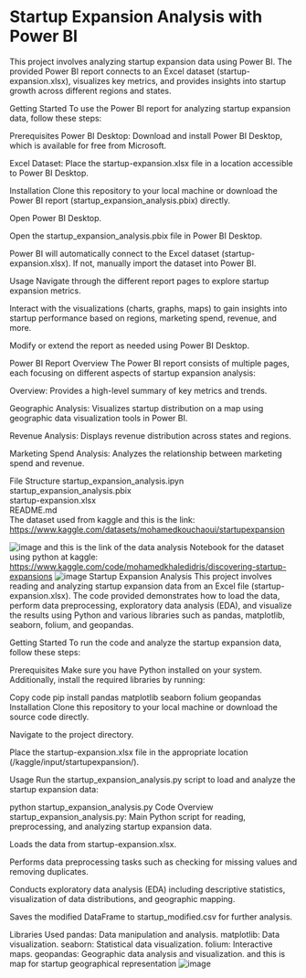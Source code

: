 # Startup Expansion Analysis with Power BI
This project involves analyzing startup expansion data using Power BI. The provided Power BI report connects to an Excel dataset (startup-expansion.xlsx), visualizes key metrics, and provides insights into startup growth across different regions and states.

Getting Started
To use the Power BI report for analyzing startup expansion data, follow these steps:

Prerequisites
Power BI Desktop: Download and install Power BI Desktop, which is available for free from Microsoft.

Excel Dataset: Place the startup-expansion.xlsx file in a location accessible to Power BI Desktop.

Installation
Clone this repository to your local machine or download the Power BI report (startup_expansion_analysis.pbix) directly.

Open Power BI Desktop.

Open the startup_expansion_analysis.pbix file in Power BI Desktop.

Power BI will automatically connect to the Excel dataset (startup-expansion.xlsx). If not, manually import the dataset into Power BI.

Usage
Navigate through the different report pages to explore startup expansion metrics.

Interact with the visualizations (charts, graphs, maps) to gain insights into startup performance based on regions, marketing spend, revenue, and more.

Modify or extend the report as needed using Power BI Desktop.

Power BI Report Overview
The Power BI report consists of multiple pages, each focusing on different aspects of startup expansion analysis:

Overview: Provides a high-level summary of key metrics and trends.

Geographic Analysis: Visualizes startup distribution on a map using geographic data visualization tools in Power BI.

Revenue Analysis: Displays revenue distribution across states and regions.

Marketing Spend Analysis: Analyzes the relationship between marketing spend and revenue.

File Structure
startup_expansion_analysis.ipyn
startup_expansion_analysis.pbix   
startup-expansion.xlsx            
 README.md                    
The dataset used from kaggle and this is the link:
https://www.kaggle.com/datasets/mohamedkouchaoui/startupexpansion

![image](https://github.com/MOHAEDKHALED/Startup-Expansion-Analytics/assets/93328795/e03e6dfd-a291-49cc-9500-1bf8b3ce936f)
and this is the link of the data analysis Notebook for the dataset using python at kaggle:
https://www.kaggle.com/code/mohamedkhaledidris/discovering-startup-expansions
![image](https://github.com/MOHAEDKHALED/Startup-Expansion-Analytics/assets/93328795/4a620857-25a7-4407-8879-45b00fa33138)
Startup Expansion Analysis
This project involves reading and analyzing startup expansion data from an Excel file (startup-expansion.xlsx). The code provided demonstrates how to load the data, perform data preprocessing, exploratory data analysis (EDA), and visualize the results using Python and various libraries such as pandas, matplotlib, seaborn, folium, and geopandas.

Getting Started
To run the code and analyze the startup expansion data, follow these steps:

Prerequisites
Make sure you have Python installed on your system. Additionally, install the required libraries by running:

Copy code
pip install pandas matplotlib seaborn folium geopandas
Installation
Clone this repository to your local machine or download the source code directly.

Navigate to the project directory.

Place the startup-expansion.xlsx file in the appropriate location (/kaggle/input/startupexpansion/).

Usage
Run the startup_expansion_analysis.py script to load and analyze the startup expansion data:

python startup_expansion_analysis.py
Code Overview
startup_expansion_analysis.py: Main Python script for reading, preprocessing, and analyzing startup expansion data.

Loads the data from startup-expansion.xlsx.

Performs data preprocessing tasks such as checking for missing values and removing duplicates.

Conducts exploratory data analysis (EDA) including descriptive statistics, visualization of data distributions, and geographic mapping.

Saves the modified DataFrame to startup_modified.csv for further analysis.


Libraries Used
pandas: Data manipulation and analysis.
matplotlib: Data visualization.
seaborn: Statistical data visualization.
folium: Interactive maps.
geopandas: Geographic data analysis and visualization.
and this is map for startup geographical representation
![image](https://github.com/MOHAEDKHALED/Startup-Expansion-Analytics/assets/93328795/ba503192-0464-4f97-9c0d-8b00196dd90f)


